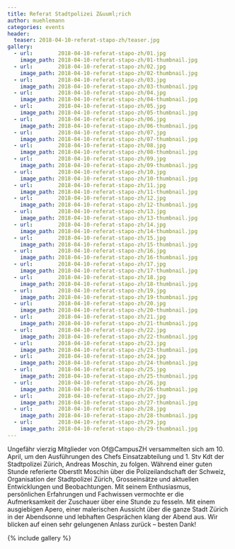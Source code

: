 ```yaml
---
title: Referat Stadtpolizei Z&uuml;rich
author: muehlemann 
categories: events
header:
  teaser: 2018-04-10-referat-stapo-zh/teaser.jpg
gallery:
  - url:        2018-04-10-referat-stapo-zh/01.jpg
    image_path: 2018-04-10-referat-stapo-zh/01-thumbnail.jpg
  - url:        2018-04-10-referat-stapo-zh/02.jpg
    image_path: 2018-04-10-referat-stapo-zh/02-thumbnail.jpg
  - url:        2018-04-10-referat-stapo-zh/03.jpg
    image_path: 2018-04-10-referat-stapo-zh/03-thumbnail.jpg
  - url:        2018-04-10-referat-stapo-zh/04.jpg
    image_path: 2018-04-10-referat-stapo-zh/04-thumbnail.jpg
  - url:        2018-04-10-referat-stapo-zh/05.jpg
    image_path: 2018-04-10-referat-stapo-zh/05-thumbnail.jpg
  - url:        2018-04-10-referat-stapo-zh/06.jpg
    image_path: 2018-04-10-referat-stapo-zh/06-thumbnail.jpg
  - url:        2018-04-10-referat-stapo-zh/07.jpg
    image_path: 2018-04-10-referat-stapo-zh/07-thumbnail.jpg
  - url:        2018-04-10-referat-stapo-zh/08.jpg
    image_path: 2018-04-10-referat-stapo-zh/08-thumbnail.jpg
  - url:        2018-04-10-referat-stapo-zh/09.jpg
    image_path: 2018-04-10-referat-stapo-zh/09-thumbnail.jpg
  - url:        2018-04-10-referat-stapo-zh/10.jpg
    image_path: 2018-04-10-referat-stapo-zh/10-thumbnail.jpg
  - url:        2018-04-10-referat-stapo-zh/11.jpg
    image_path: 2018-04-10-referat-stapo-zh/11-thumbnail.jpg
  - url:        2018-04-10-referat-stapo-zh/12.jpg
    image_path: 2018-04-10-referat-stapo-zh/12-thumbnail.jpg
  - url:        2018-04-10-referat-stapo-zh/13.jpg
    image_path: 2018-04-10-referat-stapo-zh/13-thumbnail.jpg
  - url:        2018-04-10-referat-stapo-zh/14.jpg
    image_path: 2018-04-10-referat-stapo-zh/14-thumbnail.jpg
  - url:        2018-04-10-referat-stapo-zh/15.jpg
    image_path: 2018-04-10-referat-stapo-zh/15-thumbnail.jpg
  - url:        2018-04-10-referat-stapo-zh/16.jpg
    image_path: 2018-04-10-referat-stapo-zh/16-thumbnail.jpg
  - url:        2018-04-10-referat-stapo-zh/17.jpg
    image_path: 2018-04-10-referat-stapo-zh/17-thumbnail.jpg
  - url:        2018-04-10-referat-stapo-zh/18.jpg
    image_path: 2018-04-10-referat-stapo-zh/18-thumbnail.jpg
  - url:        2018-04-10-referat-stapo-zh/19.jpg
    image_path: 2018-04-10-referat-stapo-zh/19-thumbnail.jpg
  - url:        2018-04-10-referat-stapo-zh/20.jpg
    image_path: 2018-04-10-referat-stapo-zh/20-thumbnail.jpg
  - url:        2018-04-10-referat-stapo-zh/21.jpg
    image_path: 2018-04-10-referat-stapo-zh/21-thumbnail.jpg
  - url:        2018-04-10-referat-stapo-zh/22.jpg
    image_path: 2018-04-10-referat-stapo-zh/22-thumbnail.jpg
  - url:        2018-04-10-referat-stapo-zh/23.jpg
    image_path: 2018-04-10-referat-stapo-zh/23-thumbnail.jpg
  - url:        2018-04-10-referat-stapo-zh/24.jpg
    image_path: 2018-04-10-referat-stapo-zh/24-thumbnail.jpg
  - url:        2018-04-10-referat-stapo-zh/25.jpg
    image_path: 2018-04-10-referat-stapo-zh/25-thumbnail.jpg
  - url:        2018-04-10-referat-stapo-zh/26.jpg
    image_path: 2018-04-10-referat-stapo-zh/26-thumbnail.jpg
  - url:        2018-04-10-referat-stapo-zh/27.jpg
    image_path: 2018-04-10-referat-stapo-zh/27-thumbnail.jpg
  - url:        2018-04-10-referat-stapo-zh/28.jpg
    image_path: 2018-04-10-referat-stapo-zh/28-thumbnail.jpg
  - url:        2018-04-10-referat-stapo-zh/29.jpg
    image_path: 2018-04-10-referat-stapo-zh/29-thumbnail.jpg
---
```


Ungef&auml;hr vierzig Mitglieder von Of@CampusZH versammelten sich am 10. April,
um den Ausf&uuml;hrungen des Chefs Einsatzabteilung und 1. Stv Kdt der
Stadtpolizei Z&uuml;rich, Andreas Moschin, zu folgen. Während einer guten
Stunde referierte Oberstlt Moschin über die Polizeilandschaft der Schweiz,
Organisation der Stadtpolizei Z&uuml;rich, Grosseins&auml;tze und aktuellen
Entwicklungen und Beobachtungen. Mit seinem Enthusiasmus, pers&ouml;nlichen
Erfahrungen und Fachwissen vermochte er die Aufmerksamkeit der Zuschauer über
eine Stunde zu fesseln. Mit einem ausgiebigen Apero, einer malerischen Aussicht
&uuml;ber die ganze Stadt Z&uuml;rich in der Abendsonne und lebhaften
Gespr&auml;chen klang der Abend aus. Wir blicken auf einen sehr gelungenen
Anlass zur&uuml;ck – besten Dank!

{% include gallery %}
